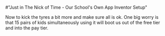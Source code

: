#"Just in The Nick of Time - Our School's Own App Inventor Setup"

Now to kick the tyres a bit more and make sure all is ok. One big worry is that 15 pairs of kids simultaneously using it will boot us out of the free tier and into the pay tier.



 <div id="attachment_486" class="wp-caption alignleft" style="width: 300px;"><a rel="attachment wp-att-486" href="http://conoroneill.net/?attachment_id=486"><img class="size-medium wp-image-486" title="appinventor" alt="" src="http://conoroneill.net/wp-content/uploads/2011/12/appinventor-300x160.png" /> </a><p class="wp-caption-text"></p></div><br /> 